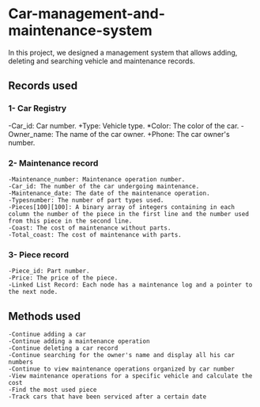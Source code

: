 # Car-management-and-maintenance-system
In this project, we designed a management system that allows adding, deleting and searching vehicle and maintenance records.

## Records used

### 1- Car Registry

-Car_id: Car number.
+Type: Vehicle type.
*Color: The color of the car.
-Owner_name: The name of the car owner.
+Phone: The car owner's number.


### 2- Maintenance record
```
-Maintenance_number: Maintenance operation number.
-Car_id: The number of the car undergoing maintenance.
-Maintenance_date: The date of the maintenance operation.
-Typesnumber: The number of part types used.
-Pieces[100][100]: A binary array of integers containing in each column the number of the piece in the first line and the number used from this piece in the second line.
-Coast: The cost of maintenance without parts.
-Total_coast: The cost of maintenance with parts.
```

### 3- Piece record
```
-Piece_id: Part number.
-Price: The price of the piece.
-Linked List Record: Each node has a maintenance log and a pointer to the next node.
```

## Methods used
```
-Continue adding a car 
-Continue adding a maintenance operation
-Continue deleting a car record
-Continue searching for the owner's name and display all his car numbers
-Continue to view maintenance operations organized by car number
-View maintenance operations for a specific vehicle and calculate the cost
-Find the most used piece
-Track cars that have been serviced after a certain date
```
